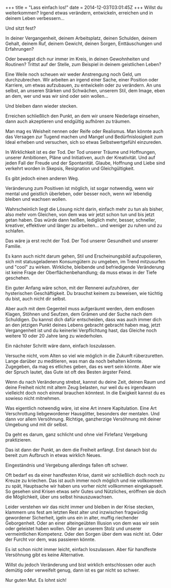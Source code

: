 +++
title = "Lass einfach los!"
date = 2014-12-03T03:01:45Z
+++
Willst du weiterkommen? Irgend etwas verändern, entwickeln, erreichen und in deinem Leben verbessern...

Und sitzt fest?

In deiner Vergangenheit, deinem Arbeitsplatz, deinen Schulden, deinem Gehalt, deinem Ruf, deinem Gewicht, deinen Sorgen, Enttäuschungen und Erfahrungen?

Oder bewegst dich nur immer im Kreis, in deinen  Gewohnheiten und Routinen? Trittst auf der Stelle, zum Beispiel in deinem geistlichen Leben?

Eine Weile noch scheuen wir weder Anstrengung noch Geld, um durchzubrechen. Wir arbeiten an irgend einer Sache, einer Position oder Karriere, um etwas aufzubauen, zu entwickeln oder zu verändern. An uns selbst, an unseren Stärken und Schwächen, unserem Stil, dem Image, eben an dem, wer und was wir sind oder sein wollen...

Und bleiben dann wieder stecken.

Erreichen schließlich den Punkt, an dem wir unsere Niederlage einsehen, dann auch akzeptieren und endgültig aufhören zu träumen.

Man mag es Weisheit nennen oder Reife oder Realismus. Man könnte auch das Versagen zur Tugend machen und Mangel und Bedürfnislosigkeit zum Ideal erheben und versuchen, sich so etwas Selbstwertgefühl einzureden.

In Wirklichkeit ist es der Tod. Der Tod unserer Träume und Hoffnungen, unserer Ambitionen, Pläne und Initiativen, auch der Kreativität. Und auf jeden Fall der Freude und der Spontanität. Glaube, Hoffnung und Liebe sind verkehrt worden in Skepsis, Resignation und Gleichgültigkeit.

Es gibt jedoch einen anderen Weg.

Veränderung zum Positiven ist möglich, ist sogar notwendig, wenn wir mental und geistlich überleben, oder besser noch, wenn wir lebendig bleiben und wachsen wollen.

Wahrscheinlich liegt die Lösung nicht darin, einfach mehr zu tun als bisher, also mehr vom Gleichen, von dem was wir jetzt schon tun und bis jetzt getan haben. Das würde dann heißen, lediglich mehr, besser, schneller, kreativer, effektiver und länger zu arbeiten... und weniger zu ruhen und zu schlafen.

Das wäre ja erst recht der Tod. Der Tod unserer Gesundheit und unserer Familie.

Es kann auch nicht darum gehen, Stil und Erscheinungsbild aufzupolieren, sich mit statusgeladenen Konsumgütern zu umgeben, im Trend mitzusurfen und "cool" zu wirken. Wirkliche, bleibende und befriedigende Veränderung ist keine Frage der Oberflächenbehandlung; da muss etwas in der Tiefe geschehen.

Ein guter Anfang wäre schon, mit der Rennerei aufzuhören, der hysterischen Geschäftigkeit. Du brauchst keinem zu beweisen, wie tüchtig du bist, auch nicht dir selbst.

Aber auch mit dem Gegenteil muss aufgeräumt werden, dem endlosen Klagen, Stöhnen und Seufzen, dem  Grämen und der Suche nach dem Schuldigen. Du kannst dich dafür entscheiden, dass was auch immer dich an den jetzigen Punkt deines Lebens gebracht gebracht haben mag, jetzt Vergangenheit ist und du keinerlei Verpflichtung hast, das Gleiche noch weitere 10 oder 20 Jahre lang zu wiederholen.

Ein nächster Schritt wäre dann, einfach loszulassen.

Versuche nicht, vom Alten so viel wie möglich in die Zukunft rüberzuretten. Lange darüber zu meditieren, was man da noch behalten könnte. Zugegeben, da mag es etliches geben, das es wert sein könnte. Aber wie der Spruch lautet, das Gute ist oft des Besten ärgster Feind.

Wenn du nach Veränderung strebst, kannst du deine Zeit, deinen Raum und deine Freiheit nicht mit altem Zeug belasten, nur weil du es irgendwann vielleicht doch noch einmal brauchen könntest. In die Ewigkeit kannst du es sowieso nicht mitnehmen.

Was eigentlich notwendig wäre, ist eine Art innere Kapitulation. Eine Art Verschrottung liebgewordener Hausgötter, besonders der mentalen. Und dann vor allem Versöhnung. Richtige, ganzherzige Versöhnung mit deiner Umgebung und mit dir selbst.

Da geht es darum, ganz schlicht und ohne viel Firlefanz Vergebung praktizieren.

Das ist dann der Punkt, an dem die Freiheit anfängt. Erst danach bist du bereit zum Aufbruch in etwas wirklich Neues.

Eingeständnis und Vergebung allerdings fallen oft schwer.

Oft bedarf es da einer handfesten Krise, damit wir schließlich doch noch zu Kreuze zu kriechen. Das ist auch immer noch möglich und nie vollkommen zu spät, Hauptsache wir haben uns vorher nicht vollkommen eingekapselt. So gesehen sind Krisen etwas sehr Gutes und Nützliches, eröffnen sie doch die Möglichkeit, über uns selbst hinauszuwachsen.

Leider verstehen wir das nicht immer und bleiben in der Krise stecken, klammern uns fest am letzten Rest alter und inzwischen fragwürdig gewordener Sicherheit, igeln uns ein in alter, muffig riechender Geborgenheit. Oder an einer alteingeübten Illusion von dem was wir sein oder geleistet haben wollen. Oder an unserem Stolz und unserer vermeintlichen Kompetenz. Oder den Sorgen über dem was nicht ist. Oder der Furcht vor dem, was passieren könnte.

Es ist schon nicht immer leicht, einfach loszulassen. Aber für handfeste Versöhnung gibt es keine Alternative.

Willst du jedoch Veränderung und bist wirklich entschlossen oder auch demütig oder verweifelt genug, dann ist es gar nicht so schwer.

Nur guten Mut. Es lohnt sich!
